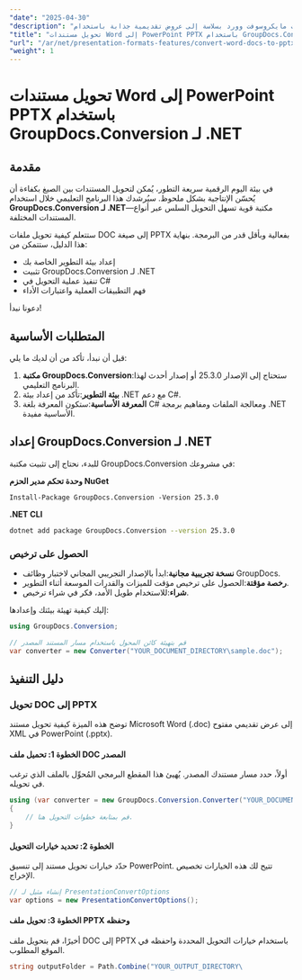 ```yaml
---
"date": "2025-04-30"
"description": "تعلّم كيفية تحويل مستندات مايكروسوفت وورد بسلاسة إلى عروض تقديمية جذابة باستخدام GroupDocs.Conversion لـ .NET. حسّن إنتاجيتك ببضعة أسطر من التعليمات البرمجية."
"title": "تحويل مستندات Word إلى PowerPoint PPTX باستخدام GroupDocs.Conversion لـ .NET"
"url": "/ar/net/presentation-formats-features/convert-word-docs-to-pptx-groupdocs-net/"
"weight": 1
---
```


# تحويل مستندات Word إلى PowerPoint PPTX باستخدام GroupDocs.Conversion لـ .NET

## مقدمة
في بيئة اليوم الرقمية سريعة التطور، يُمكن لتحويل المستندات بين الصيغ بكفاءة أن يُحسّن الإنتاجية بشكل ملحوظ. سيُرشدك هذا البرنامج التعليمي خلال استخدام **GroupDocs.Conversion لـ .NET**—مكتبة قوية تسهل التحويل السلس عبر أنواع المستندات المختلفة.

ستتعلم كيفية تحويل ملفات DOC إلى صيغة PPTX بفعالية وبأقل قدر من البرمجة. بنهاية هذا الدليل، ستتمكن من:
- إعداد بيئة التطوير الخاصة بك
- تثبيت GroupDocs.Conversion لـ .NET
- تنفيذ عملية التحويل في C#
- فهم التطبيقات العملية واعتبارات الأداء

دعونا نبدأ!

## المتطلبات الأساسية
قبل أن نبدأ، تأكد من أن لديك ما يلي:
1. **مكتبة GroupDocs.Conversion**:ستحتاج إلى الإصدار 25.3.0 أو إصدار أحدث لهذا البرنامج التعليمي.
2. **بيئة التطوير**:تأكد من إعداد بيئة .NET مع دعم C#.
3. **المعرفة الأساسية**:ستكون المعرفة بلغة C# ومعالجة الملفات ومفاهيم برمجة .NET الأساسية مفيدة.

## إعداد GroupDocs.Conversion لـ .NET
للبدء، نحتاج إلى تثبيت مكتبة GroupDocs.Conversion في مشروعك:

**وحدة تحكم مدير الحزم NuGet**
```shell
Install-Package GroupDocs.Conversion -Version 25.3.0
```

**\.NET CLI**
```bash
dotnet add package GroupDocs.Conversion --version 25.3.0
```

### الحصول على ترخيص
- **نسخة تجريبية مجانية**:ابدأ بالإصدار التجريبي المجاني لاختبار وظائف GroupDocs.
- **رخصة مؤقتة**:الحصول على ترخيص مؤقت للميزات والقدرات الموسعة أثناء التطوير.
- **شراء**:للاستخدام طويل الأمد، فكر في شراء ترخيص.

إليك كيفية تهيئة بيئتك وإعدادها:
```csharp
using GroupDocs.Conversion;

// قم بتهيئة كائن المحول باستخدام مسار المستند المصدر
var converter = new Converter("YOUR_DOCUMENT_DIRECTORY\sample.doc");
```

## دليل التنفيذ

### تحويل DOC إلى PPTX
توضح هذه الميزة كيفية تحويل مستند Microsoft Word (.doc) إلى عرض تقديمي مفتوح XML في PowerPoint (.pptx).

#### الخطوة 1: تحميل ملف DOC المصدر
أولاً، حدد مسار مستندك المصدر. يُهيئ هذا المقطع البرمجي المُحوِّل بالملف الذي ترغب في تحويله.
```csharp
using (var converter = new GroupDocs.Conversion.Converter("YOUR_DOCUMENT_DIRECTORY\sample.doc"))
{
    // قم بمتابعة خطوات التحويل هنا.
}
```

#### الخطوة 2: تحديد خيارات التحويل
حدّد خيارات تحويل مستند إلى تنسيق PowerPoint. تتيح لك هذه الخيارات تخصيص الإخراج.
```csharp
// إنشاء مثيل لـ PresentationConvertOptions
var options = new PresentationConvertOptions();
```

#### الخطوة 3: تحويل ملف PPTX وحفظه
أخيرًا، قم بتحويل ملف DOC إلى PPTX باستخدام خيارات التحويل المحددة واحفظه في الموقع المطلوب.
```csharp
string outputFolder = Path.Combine("YOUR_OUTPUT_DIRECTORY\
